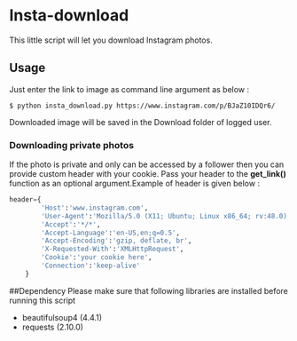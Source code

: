 # Insta-download
This little script will let you download Instagram photos.

## Usage
Just enter the link to image as command line argument as below :
```
$ python insta_download.py https://www.instagram.com/p/BJaZ10IDQr6/
```
Downloaded image will be saved in the Download folder of logged user.

### Downloading private photos
If the photo is private and only can be accessed by a follower then you can provide custom header with your cookie.
Pass your header to the **get_link()** function as an optional argument.Example of header is given below :
```python
header={
		'Host':'www.instagram.com',
		'User-Agent':'Mozilla/5.0 (X11; Ubuntu; Linux x86_64; rv:48.0) Gecko/20100101 Firefox/48.0',
		'Accept':'*/*',
		'Accept-Language':'en-US,en;q=0.5',
		'Accept-Encoding':'gzip, deflate, br',
		'X-Requested-With':'XMLHttpRequest',
		'Cookie':'your cookie here',	
		'Connection':'keep-alive'	
	}
```

##Dependency
Please make sure that following libraries are installed before running this script
* beautifulsoup4 (4.4.1)
* requests (2.10.0)

